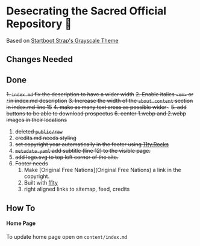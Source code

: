 # Desecrating the Sacred Official Repository 🦬
Based on [Startboot Strap's Grayscale Theme](https://github.com/adamdjbrett/startbootstrap-grayscale)

## Changes Needed


## Done
~~1. ```index.md``` fix the description to have a wider width~~
~~2. Enable italics ```<em>``` or ```*```in index.md description~~
~~3. Increase the width of the ``about.content`` section in index.md line 15~~
~~4. make as many text areas as possible wider~~~
~~5. add buttons to be able to download prospectus~~
~~6. center 1.webp and 2.webp images in their locations~~
1. ~~deleted ```public/raw```~~
2. ~~credits.md needs styling~~
3. ~~set copyright year automatically in the footer using [11ty.Rocks](https://11ty.rocks/eleventyjs/dates/)~~
4. ~~```metadata.yaml``` add subtitle (line 12) to the visible page.~~
5. ~~add logo.svg to top left corner of the site.~~
6. ~~Footer needs~~
    1. Make [Original Free Nations](Original Free Nations) a link in the copyright.
    2. Built with [11ty](https://11ty.dev)
    3. right aligned links to sitemap, feed, credits

## How To

#### Home Page

To update home page open on `content/index.md`
